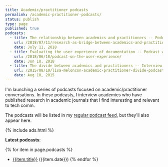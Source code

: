 ```yaml
---
title: Academic/practitioner podcasts
permalink: /academic-practitioner-podcasts/
status: publish
type: page
published: true
podcasts:
  - title: The relationship between academics and practitioners -- Podcast with Kirk St. Amant
    url: /2018/07/11/research-as-bridge-between-academics-and-practitioners-kirk-st-amant-podcast/
    date: July 11, 2018
  - title: Evaluating the user experience of documentation -- Podcast with Bob Watson
    url: /2018/06/18/podcast-on-the-user-experience/
    date: Jun 18, 2018
  - title: The divide between academics and practitioners -- Interview with Lisa Meloncon
    url: /2015/08/10/lisa-meloncon-academic-practitioner-divide-podcast/
    date: Aug 10, 2015
---
```


I'm launching a series of podcasts focused on academic/practitioner conversations. In these podcasts, I interview academics who have published research in academic journals that I find interesting and relevant to tech comm.

The podcasts will be listed in my [regular podcast feed](/podcasts/), but they'll also appear here.

{% include ads.html %}

**Latest podcasts**:

{% for item in page.podcasts %}
* [{{item.title}}]({{item.url}}) ({{item.date}})
{% endfor %}
